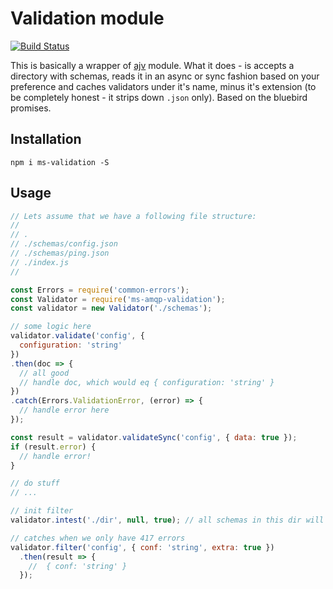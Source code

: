 # Validation module

[![Build Status](https://semaphoreci.com/api/v1/projects/8895d4a7-aeaa-4453-96e4-32bb4960536e/633151/badge.svg)](https://semaphoreci.com/makeomatic/ms-validation)

This is basically a wrapper of [ajv](https://github.com/epoberezkin/ajv) module.
What it does - is accepts a directory with schemas, reads it in an async or sync fashion based on your preference
and caches validators under it's name, minus it's extension (to be completely honest - it strips down `.json` only).
Based on the bluebird promises.

## Installation

`npm i ms-validation -S`

## Usage

```js
// Lets assume that we have a following file structure:
//
// .
// ./schemas/config.json
// ./schemas/ping.json
// ./index.js
//

const Errors = require('common-errors');
const Validator = require('ms-amqp-validation');
const validator = new Validator('./schemas');

// some logic here
validator.validate('config', {
  configuration: 'string'
})
.then(doc => {
  // all good
  // handle doc, which would eq { configuration: 'string' }
})
.catch(Errors.ValidationError, (error) => {
  // handle error here
});

const result = validator.validateSync('config', { data: true });
if (result.error) {
  // handle error!
}

// do stuff
// ...

// init filter
validator.intest('./dir', null, true); // all schemas in this dir will filter out additional properties instead of throwing an error

// catches when we only have 417 errors
validator.filter('config', { conf: 'string', extra: true })
  .then(result => {
    //  { conf: 'string' }
  });
```
